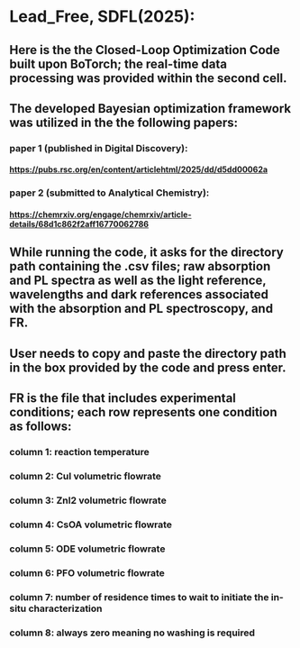 # Lead_Free, SDFL(2025):
## Here is the the Closed-Loop Optimization Code built upon BoTorch; the real-time data processing was provided within the second cell.
## The developed Bayesian optimization framework was utilized in the the following papers:
### paper 1 (published in Digital Discovery):
#### https://pubs.rsc.org/en/content/articlehtml/2025/dd/d5dd00062a
### paper 2 (submitted to Analytical Chemistry):
#### https://chemrxiv.org/engage/chemrxiv/article-details/68d1c862f2aff16770062786
## While running the code, it asks for the directory path containing the .csv files; raw absorption and PL spectra as well as the light reference, wavelengths and dark references associated with the absorption and PL spectroscopy, and FR.
## User needs to copy and paste the directory path in the box provided by the code and press enter.
## FR is the file that includes experimental conditions; each row represents one condition as follows:
### column 1: reaction temperature
### column 2: CuI volumetric flowrate
### column 3: ZnI2 volumetric flowrate
### column 4: CsOA volumetric flowrate
### column 5: ODE volumetric flowrate
### column 6: PFO volumetric flowrate
### column 7: number of residence times to wait to initiate the in-situ characterization 
### column 8: always zero meaning no washing is required
